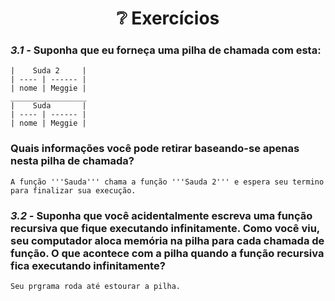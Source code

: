 # **<div style="text-align:center">:grey_question: Exercícios</div>**

### *3.1 -* Suponha que eu forneça uma pilha de chamada com esta:
    |    Suda 2     |
    | ---- | ------ |
    | nome | Meggie |
    _________________
    |    Suda       |
    | ---- | ------ |
    | nome | Meggie |
### Quais informações você pode retirar baseando-se apenas nesta pilha de chamada?
    A função '''Sauda''' chama a função '''Sauda 2''' e espera seu termino para finalizar sua execução.

### *3.2 -* Suponha que você acidentalmente escreva uma função recursiva que fique executando infinitamente. Como você viu, seu computador aloca memória na pilha para cada chamada de função. O que acontece com a pilha quando a função recursiva fica executando infinitamente?
    Seu prgrama roda até estourar a pilha.
